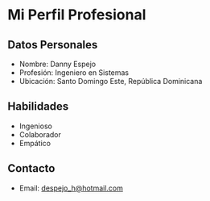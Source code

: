 # Mi Perfil Profesional

## Datos Personales
- Nombre: Danny Espejo
- Profesión: Ingeniero en Sistemas
- Ubicación: Santo Domingo Este, República Dominicana

## Habilidades
- Ingenioso
- Colaborador
- Empático

## Contacto
- Email: despejo_h@hotmail.com

